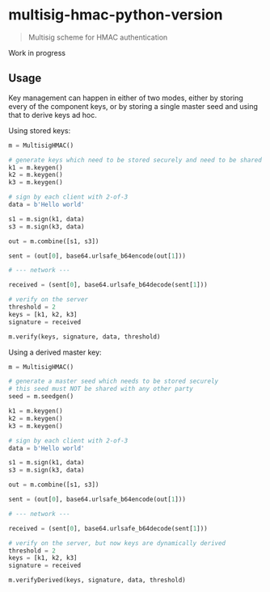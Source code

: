 # multisig-hmac-python-version

> Multisig scheme for HMAC authentication

Work in progress

## Usage
Key management can happen in either of two modes, either by storing every of the component keys, or by storing a single master seed and using that to derive keys ad hoc.

Using stored keys:

```python
m = MultisigHMAC()

# generate keys which need to be stored securely and need to be shared securely with each party
k1 = m.keygen()
k2 = m.keygen()
k3 = m.keygen()

# sign by each client with 2-of-3
data = b'Hello world'

s1 = m.sign(k1, data)
s3 = m.sign(k3, data)

out = m.combine([s1, s3])

sent = (out[0], base64.urlsafe_b64encode(out[1]))

# --- network ---

received = (sent[0], base64.urlsafe_b64decode(sent[1]))

# verify on the server
threshold = 2
keys = [k1, k2, k3]
signature = received

m.verify(keys, signature, data, threshold)

```

Using a derived master key:

```python
m = MultisigHMAC()

# generate a master seed which needs to be stored securely
# this seed must NOT be shared with any other party
seed = m.seedgen()

k1 = m.keygen()
k2 = m.keygen()
k3 = m.keygen()

# sign by each client with 2-of-3
data = b'Hello world'

s1 = m.sign(k1, data)
s3 = m.sign(k3, data)

out = m.combine([s1, s3])

sent = (out[0], base64.urlsafe_b64encode(out[1]))

# --- network ---

received = (sent[0], base64.urlsafe_b64decode(sent[1]))

# verify on the server, but now keys are dynamically derived
threshold = 2
keys = [k1, k2, k3]
signature = received

m.verifyDerived(keys, signature, data, threshold)

```

